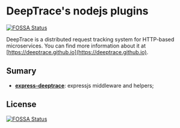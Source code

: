 # DeepTrace's nodejs plugins
[![FOSSA Status](https://app.fossa.io/api/projects/git%2Bgithub.com%2Fdeep-trace%2Fnodejs-agents.svg?type=shield)](https://app.fossa.io/projects/git%2Bgithub.com%2Fdeep-trace%2Fnodejs-agents?ref=badge_shield)


DeepTrace is a distributed request tracking system for HTTP-based microservices.
You can find more information about it at [https://deeptrace.github.io](https://deeptrace.github.io).


## Sumary

- [**express-deeptrace**](https://github.com/deep-trace/nodejs-plugins/tree/master/packages/express-deeptrace): expressjs middleware and helpers;


## License
[![FOSSA Status](https://app.fossa.io/api/projects/git%2Bgithub.com%2Fdeep-trace%2Fnodejs-agents.svg?type=large)](https://app.fossa.io/projects/git%2Bgithub.com%2Fdeep-trace%2Fnodejs-agents?ref=badge_large)